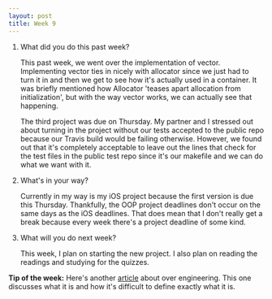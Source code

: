 ```yaml
---
layout: post
title: Week 9
---
```



1. What did you do this past week?

    This past week, we went over the implementation of vector. Implementing vector ties in nicely with allocator since we just had to turn it in and then we get to see how it's actually used in a container. It was briefly mentioned how Allocator 'teases apart allocation from initialization', but with the way vector works, we can actually see that happening.

    The third project was due on Thursday. My partner and I stressed out about turning in the project without our tests accepted to the public repo because our Travis build would be failing otherwise. However, we found out that it's completely acceptable to leave out the lines that check for the test files in the public test repo since it's our makefile and we can do what we want with it.

2. What's in your way?

    Currently in my way is my iOS project because the first version is due this Thursday. Thankfully, the OOP project deadlines don't occur on the same days as the iOS deadlines. That does mean that I don't really get a break because every week there's a project deadline of some kind.

3. What will you do next week?

    This week, I plan on starting the new project. I also plan on reading the readings and studying for the quizzes.

**Tip of the week:** Here's another [article](https://hackernoon.com/how-to-accept-over-engineering-for-what-it-really-is-6fca9a919263#.esrra2bpf) about over engineering. This one discusses what it is and how it's difficult to define exactly what it is.

